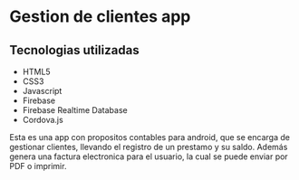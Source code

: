 # Gestion de clientes app

## Tecnologias utilizadas

- HTML5
- CSS3
- Javascript
- Firebase
- Firebase Realtime Database
- Cordova.js

Esta es una app con propositos contables para android, que se encarga de gestionar clientes, 
llevando el registro de un prestamo y su saldo. Además genera una factura electronica para el usuario, la cual se puede 
enviar por PDF o imprimir.

